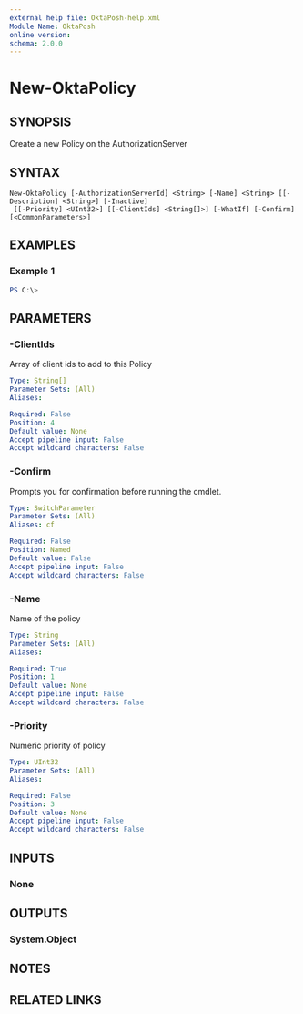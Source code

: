 ```yaml
---
external help file: OktaPosh-help.xml
Module Name: OktaPosh
online version:
schema: 2.0.0
---
```


# New-OktaPolicy

## SYNOPSIS
Create a new Policy on the AuthorizationServer

## SYNTAX

```
New-OktaPolicy [-AuthorizationServerId] <String> [-Name] <String> [[-Description] <String>] [-Inactive]
 [[-Priority] <UInt32>] [[-ClientIds] <String[]>] [-WhatIf] [-Confirm] [<CommonParameters>]
```

## EXAMPLES

### Example 1
```powershell
PS C:\>
```

## PARAMETERS
<!-- #include "./params/authServerId.md" -->

### -ClientIds
Array of client ids to add to this Policy

```yaml
Type: String[]
Parameter Sets: (All)
Aliases:

Required: False
Position: 4
Default value: None
Accept pipeline input: False
Accept wildcard characters: False
```

### -Confirm
Prompts you for confirmation before running the cmdlet.

```yaml
Type: SwitchParameter
Parameter Sets: (All)
Aliases: cf

Required: False
Position: Named
Default value: False
Accept pipeline input: False
Accept wildcard characters: False
```

<!-- #include "./params/description.md" -->
<!-- #include "./params/inactive.md" -->

### -Name
Name of the policy

```yaml
Type: String
Parameter Sets: (All)
Aliases:

Required: True
Position: 1
Default value: None
Accept pipeline input: False
Accept wildcard characters: False
```

### -Priority
Numeric priority of policy

```yaml
Type: UInt32
Parameter Sets: (All)
Aliases:

Required: False
Position: 3
Default value: None
Accept pipeline input: False
Accept wildcard characters: False
```

<!-- #include "./params/whatif-confirm.md" -->
<!-- #include "./params/common-parameters.md" -->


## INPUTS

### None

## OUTPUTS

### System.Object
## NOTES

## RELATED LINKS
